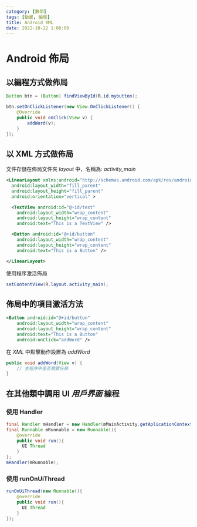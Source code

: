 ```yaml
---
category: [數學]
tags: [動畫, 編程]
title: Android XML
date: 2022-10-22 1:00:00
---
```


<style>
  table {
    width: 100%
    }
  td {
    vertical-align: center;
    text-align: center;
  }
  table.inputT{
    margin: 10px;
    width: auto;
    margin-left: auto;
    margin-right: auto;
    border: none;
  }
  input{
    text-align: center;
    padding: 0px 10px;
  }
</style>

# Android 佈局

## 以編程方式做佈局

```java
Button btn = (Button) findViewById(R.id.mybutton);

btn.setOnClickListener(new View.OnClickListener() {
    @Override
    public void onClick(View v) {
        addWord(v);
    }
});

```

## 以 XML 方式做佈局

文件存儲在佈局文件夾 *layout* 中，名稱為: *activity_main*

```xml
<LinearLayout xmlns:android="http://schemas.android.com/apk/res/android"
  android:layout_width="fill_parent"
  android:layout_height="fill_parent"
  android:orientation="vertical" >

  <TextView android:id="@+id/text"
    android:layout_width="wrap_content"
    android:layout_height="wrap_content"
    android:text="This is a TextView" />

  <Button android:id="@+id/button"
    android:layout_width="wrap_content"
    android:layout_height="wrap_content"
    android:text="This is a Button" />

</LinearLayout>
```

使用程序激活佈局

```java
setContentView(R.layout.activity_main);
```

## 佈局中的項目激活方法

```xml
<Button android:id="@+id/button"
    android:layout_width="wrap_content"
    android:layout_height="wrap_content"
    android:text="This is a Button"
    android:onClick="addWord" />
```

在 *XML* 中點擊動作設置為 *addWord*

```java
public void addWord(View v) {
    // 主程序中是否需要任務
}
```

## 在其他類中調用 UI *用戶界面* 線程

### 使用 **Handler**

```java
final Handler mHandler = new Handler(mMainActivity.getAplicationContext().getMainLooper());
final Runnable mRunnable = new Runnable(){
    @override
    public void run(){
      UI Thread
    }
};
mHandler(mRunnable);
```

### 使用 **runOnUiThread**

```java
runOnUiThread(new Runnable(){
    @override
    public void run(){
      UI Thread
    }
});
```
